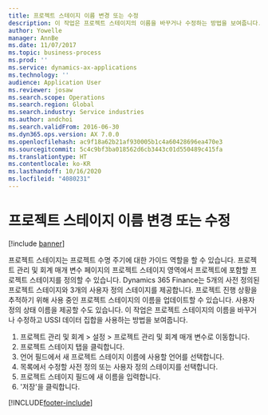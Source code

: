 ```yaml
---
title: 프로젝트 스테이지 이름 변경 또는 수정
description: 이 작업은 프로젝트 스테이지의 이름을 바꾸거나 수정하는 방법을 보여줍니다.
author: Yowelle
manager: AnnBe
ms.date: 11/07/2017
ms.topic: business-process
ms.prod: ''
ms.service: dynamics-ax-applications
ms.technology: ''
audience: Application User
ms.reviewer: josaw
ms.search.scope: Operations
ms.search.region: Global
ms.search.industry: Service industries
ms.author: andchoi
ms.search.validFrom: 2016-06-30
ms.dyn365.ops.version: AX 7.0.0
ms.openlocfilehash: ac9f18a62b21af930005b1c4a60428696ea470e3
ms.sourcegitcommit: 5c4c9bf3ba018562d6cb3443c01d550489c415fa
ms.translationtype: HT
ms.contentlocale: ko-KR
ms.lasthandoff: 10/16/2020
ms.locfileid: "4080231"
---
```

# <a name="rename-or-modify-a-project-stage"></a>프로젝트 스테이지 이름 변경 또는 수정

[!include [banner](../../includes/banner.md)]

프로젝트 스테이지는 프로젝트 수명 주기에 대한 가이드 역할을 할 수 있습니다. 프로젝트 관리 및 회계 매개 변수 페이지의 프로젝트 스테이지 영역에서 프로젝트에 포함할 프로젝트 스테이지를 정의할 수 있습니다. Dynamics 365 Finance는 5개의 사전 정의된 프로젝트 스테이지와 3개의 사용자 정의 스테이지를 제공합니다. 프로젝트 진행 상황을 추적하기 위해 사용 중인 프로젝트 스테이지의 이름을 업데이트할 수 있습니다. 사용자 정의 상태 이름을 제공할 수도 있습니다. 이 작업은 프로젝트 스테이지의 이름을 바꾸거나 수정하고 USSI 데이터 집합을 사용하는 방법을 보여줍니다.

1. 프로젝트 관리 및 회계 > 설정 > 프로젝트 관리 및 회계 매개 변수로 이동합니다.
2. 프로젝트 스테이지 탭을 클릭합니다.
3. 언어 필드에서 새 프로젝트 스테이지 이름에 사용할 언어를 선택합니다.
4. 목록에서 수정할 사전 정의 또는 사용자 정의 스테이지를 선택합니다. 
5. 프로젝트 스테이지 필드에 새 이름을 입력합니다.
6. '저장'을 클릭합니다.


[!INCLUDE[footer-include](../../includes/footer-banner.md)]